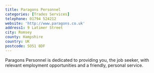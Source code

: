 ```yaml
---
title: Paragons Personnel
categories: [Trades Services]
telephone: 01794 524212
website: 'http://www.paragons.co.uk'
address1: 9 Latimer Street
city: Romsey
county: Hampshire
country: UK
postcode: SO51 8DF
---
```

Paragons Personnel is dedicated to providing you, the job seeker, with relevant employment opportunities and a friendly, personal service.

